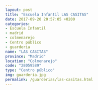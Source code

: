 ```yaml
---
layout: post
title: "Escuela Infantil LAS CASITAS"
date: 2017-09-20 20:57:05 +0200
categories:
- Escuela Infantil
- madrid
- colmenarejo
- Centro público
- guarderia
name: "LAS CASITAS"
province: "Madrid"
location: "Colmenarejo"
code: "28059589"
type: "Centro público"
img: guarderia.jpg
permalink: /guarderias/las-casitas.html
---
```

